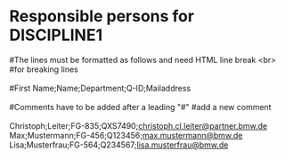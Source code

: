 # Responsible persons for DISCIPLINE1<br>

#The lines must be formatted as follows and need HTML line break \<br\> <br>
#for breaking lines<br>
<br>
#First Name;Name;Department;Q-ID;Mailaddress<br>
<br>
#Comments have to be added after a leading "#"
#add a new comment<br>
<br>
Christoph;Leiter;FG-835;QXS7490;christoph.cl.leiter@partner.bmw.de<br>
Max;Mustermann;FG-456;Q123456;max.mustermann@bmw.de<br>
Lisa;Musterfrau;FG-564;Q234567;lisa.musterfrau@bmw.de<br>
